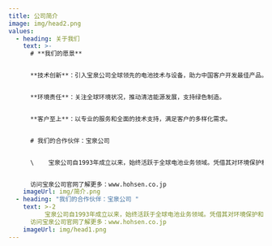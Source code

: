 ```yaml
---
title: 公司简介
image: img/head2.png
values:
  - heading: 关于我们
    text: >-
      # **我们的愿景**


      **技术创新**：引入宝泉公司全球领先的电池技术与设备，助力中国客户开发最佳产品。


      **环境责任**：关注全球环境状况，推动清洁能源发展，支持绿色制造。


      **客户至上**：以专业的服务和全面的技术支持，满足客户的多样化需求。


      # 我们的合作伙伴：宝泉公司


      \    宝泉公司自1993年成立以来，始终活跃于全球电池业务领域。凭借其对环境保护和清洁能源的关注，宝泉公司开发出满足客户需求的创新设备，助力全球电池行业的技术革新。


      访问宝泉公司官网了解更多：www.hohsen.co.jp
    imageUrl: img/简介.png
  - heading: "我们的合作伙伴：宝泉公司 "
    text: >-2
          宝泉公司自1993年成立以来，始终活跃于全球电池业务领域。凭借其对环境保护和清洁能源的关注，宝泉公司开发出满足客户需求的创新设备，助力全球电池行业的技术革新。
      访问宝泉公司官网了解更多：www.hohsen.co.jp
    imageUrl: img/head1.png
---
```

